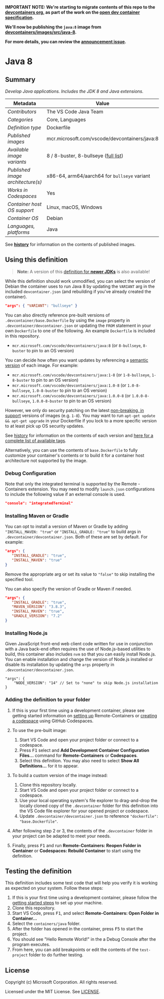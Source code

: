 **IMPORTANT NOTE: We're starting to migrate contents of this repo to the
[devcontainers org](https://github.com/devcontainers), as part of the work on
the [open dev container specification](https://containers.dev).**

**We'll now be publishing the `java:8` image from
[devcontainers/images/src/java-8](https://github.com/devcontainers/images/tree/main/src/java-8).**

**For more details, you can review the
[announcement issue](https://github.com/microsoft/vscode-dev-containers/issues/1589).**

# Java 8

## Summary

_Develop Java applications. Includes the JDK 8 and Java extensions._

| Metadata                          | Value                                                                                                    |
| --------------------------------- | -------------------------------------------------------------------------------------------------------- |
| _Contributors_                    | The VS Code Java Team                                                                                    |
| _Categories_                      | Core, Languages                                                                                          |
| _Definition type_                 | Dockerfile                                                                                               |
| _Published images_                | mcr.microsoft.com/vscode/devcontainers/java:8                                                            |
| _Available image variants_        | 8 / 8-buster, 8-bullseye ([full list](https://mcr.microsoft.com/v2/vscode/devcontainers/java/tags/list)) |
| _Published image architecture(s)_ | x86-64, arm64/aarch64 for `bullseye` variant                                                             |
| _Works in Codespaces_             | Yes                                                                                                      |
| _Container host OS support_       | Linux, macOS, Windows                                                                                    |
| _Container OS_                    | Debian                                                                                                   |
| _Languages, platforms_            | Java                                                                                                     |

See **[history](history)** for information on the contents of published images.

## Using this definition

> **Note:** A version of this [definition for **newer JDKs**](../java) is also
> available!

While this definition should work unmodified, you can select the version of
Debian the container uses to run Java 8 by updating the `VARIANT` arg in the
included `devcontainer.json` (and rebuilding if you've already created the
container).

```json
"args": { "VARIANT": "bullseye" }
```

You can also directly reference pre-built versions of
`.devcontainer/base.Dockerfile` by using the `image` property in
`.devcontainer/devcontainer.json` or updating the `FROM` statement in your own
`Dockerfile` to one of the following. An example `Dockerfile` is included in
this repository.

-   `mcr.microsoft.com/vscode/devcontainers/java:8` (or `8-bullseye`, `8-buster`
    to pin to an OS version)

You can decide how often you want updates by referencing a
[semantic version](https://semver.org/) of each image. For example:

-   `mcr.microsoft.com/vscode/devcontainers/java:1-8` (or `1-8-bullseye`,
    `1-8-buster` to pin to an OS version)
-   `mcr.microsoft.com/vscode/devcontainers/java:1.0-8` (or `1.0-8-bullseye`,
    `1.0-8-buster` to pin to an OS version)
-   `mcr.microsoft.com/vscode/devcontainers/java:1.0.0-8` (or
    `1.0.0-8-bullseye`, `1.0.0-8-buster` to pin to an OS version)

However, we only do security patching on the latest
[non-breaking, in support](https://github.com/microsoft/vscode-dev-containers/issues/532)
versions of images (e.g. `1-8`). You may want to run
`apt-get update && apt-get upgrade` in your Dockerfile if you lock to a more
specific version to at least pick up OS security updates.

See [history](history) for information on the contents of each version and
[here for a complete list of available tags](https://mcr.microsoft.com/v2/vscode/devcontainers/java/tags/list).

Alternatively, you can use the contents of `base.Dockerfile` to fully customize
your container's contents or to build it for a container host architecture not
supported by the image.

### Debug Configuration

Note that only the integrated terminal is supported by the Remote - Containers
extension. You may need to modify `launch.json` configurations to include the
following value if an external console is used.

```json
"console": "integratedTerminal"
```

### Installing Maven or Gradle

You can opt to install a version of Maven or Gradle by adding
`"INSTALL_MAVEN: "true"` or `"INSTALL_GRADLE: "true"` to build args in
`.devcontainer/devcontainer.json`. Both of these are set by default. For
example:

```json
"args": {
   "INSTALL_GRADLE": "true",
   "INSTALL_MAVEN": "true"
}
```

Remove the appropriate arg or set its value to `"false"` to skip installing the
specified tool.

You can also specify the version of Gradle or Maven if needed.

```json
"args": {
   "INSTALL_GRADLE": "true",
   "MAVEN_VERSION": "3.8.3",
   "INSTALL_MAVEN": "true",
   "GRADLE_VERSION": "7.2"
}
```

### Installing Node.js

Given JavaScript front-end web client code written for use in conjunction with a
Java back-end often requires the use of Node.js-based utilities to build, this
container also includes `nvm` so that you can easily install Node.js. You can
enable installation and change the version of Node.js installed or disable its
installation by updating the `args` property in
`.devcontainer/devcontainer.json`.

```jsonc
"args": {
    "NODE_VERSION": "14" // Set to "none" to skip Node.js installation
}
```

### Adding the definition to your folder

1. If this is your first time using a development container, please see getting
   started information on
   [setting up](https://aka.ms/vscode-remote/containers/getting-started)
   Remote-Containers or
   [creating a codespace](https://aka.ms/ghcs-open-codespace) using GitHub
   Codespaces.

2. To use the pre-built image:

    1. Start VS Code and open your project folder or connect to a codespace.
    2. Press <kbd>F1</kbd> select and **Add Development Container Configuration
       Files...** command for **Remote-Containers** or **Codespaces**.
    3. Select this definition. You may also need to select **Show All
       Definitions...** for it to appear.

3. To build a custom version of the image instead:

    1. Clone this repository locally.
    2. Start VS Code and open your project folder or connect to a codespace.
    3. Use your local operating system's file explorer to drag-and-drop the
       locally cloned copy of the `.devcontainer` folder for this definition
       into the VS Code file explorer for your opened project or codespace.
    4. Update `.devcontainer/devcontainer.json` to reference
       `"dockerfile": "base.Dockerfile"`.

4. After following step 2 or 3, the contents of the `.devcontainer` folder in
   your project can be adapted to meet your needs.

5. Finally, press <kbd>F1</kbd> and run **Remote-Containers: Reopen Folder in
   Container** or **Codespaces: Rebuild Container** to start using the
   definition.

## Testing the definition

This definition includes some test code that will help you verify it is working
as expected on your system. Follow these steps:

1. If this is your first time using a development container, please follow the
   [getting started steps](https://aka.ms/vscode-remote/containers/getting-started)
   to set up your machine.
2. Clone this repository.
3. Start VS Code, press <kbd>F1</kbd>, and select **Remote-Containers: Open
   Folder in Container...**
4. Select the `containers/java` folder.
5. After the folder has opened in the container, press <kbd>F5</kbd> to start
   the project.
6. You should see "Hello Remote World!" in the a Debug Console after the program
   executes.
7. From here, you can add breakpoints or edit the contents of the `test-project`
   folder to do further testing.

## License

Copyright (c) Microsoft Corporation. All rights reserved.

Licensed under the MIT License. See
[LICENSE](https://github.com/microsoft/vscode-dev-containers/blob/main/LICENSE).
